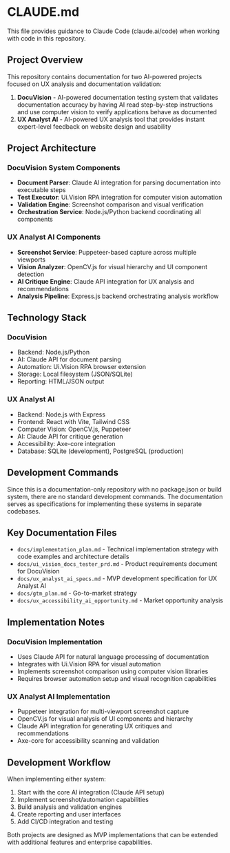 # CLAUDE.md

This file provides guidance to Claude Code (claude.ai/code) when working with code in this repository.

## Project Overview

This repository contains documentation for two AI-powered projects focused on UX analysis and documentation validation:

1. **DocuVision** - AI-powered documentation testing system that validates documentation accuracy by having AI read step-by-step instructions and use computer vision to verify applications behave as documented
2. **UX Analyst AI** - AI-powered UX analysis tool that provides instant expert-level feedback on website design and usability

## Project Architecture

### DocuVision System Components
- **Document Parser**: Claude AI integration for parsing documentation into executable steps
- **Test Executor**: Ui.Vision RPA integration for computer vision automation
- **Validation Engine**: Screenshot comparison and visual verification
- **Orchestration Service**: Node.js/Python backend coordinating all components

### UX Analyst AI Components
- **Screenshot Service**: Puppeteer-based capture across multiple viewports
- **Vision Analyzer**: OpenCV.js for visual hierarchy and UI component detection
- **AI Critique Engine**: Claude API integration for UX analysis and recommendations
- **Analysis Pipeline**: Express.js backend orchestrating analysis workflow

## Technology Stack

### DocuVision
- Backend: Node.js/Python
- AI: Claude API for document parsing
- Automation: Ui.Vision RPA browser extension
- Storage: Local filesystem (JSON/SQLite)
- Reporting: HTML/JSON output

### UX Analyst AI
- Backend: Node.js with Express
- Frontend: React with Vite, Tailwind CSS
- Computer Vision: OpenCV.js, Puppeteer
- AI: Claude API for critique generation
- Accessibility: Axe-core integration
- Database: SQLite (development), PostgreSQL (production)

## Development Commands

Since this is a documentation-only repository with no package.json or build system, there are no standard development commands. The documentation serves as specifications for implementing these systems in separate codebases.

## Key Documentation Files

- `docs/implementation_plan.md` - Technical implementation strategy with code examples and architecture details
- `docs/ui_vision_docs_tester_prd.md` - Product requirements document for DocuVision
- `docs/ux_analyst_ai_specs.md` - MVP development specification for UX Analyst AI
- `docs/gtm_plan.md` - Go-to-market strategy
- `docs/ux_accessibility_ai_opportunity.md` - Market opportunity analysis

## Implementation Notes

### DocuVision Implementation
- Uses Claude API for natural language processing of documentation
- Integrates with Ui.Vision RPA for visual automation
- Implements screenshot comparison using computer vision libraries
- Requires browser automation setup and visual recognition capabilities

### UX Analyst AI Implementation
- Puppeteer integration for multi-viewport screenshot capture
- OpenCV.js for visual analysis of UI components and hierarchy
- Claude API integration for generating UX critiques and recommendations
- Axe-core for accessibility scanning and validation

## Development Workflow

When implementing either system:
1. Start with the core AI integration (Claude API setup)
2. Implement screenshot/automation capabilities
3. Build analysis and validation engines
4. Create reporting and user interfaces
5. Add CI/CD integration and testing

Both projects are designed as MVP implementations that can be extended with additional features and enterprise capabilities.